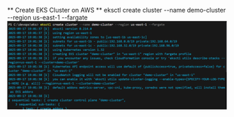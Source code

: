 ** Create EKS Cluster on AWS **
eksctl create cluster --name demo-cluster --region us-east-1 --fargate
![alt text](image.png)